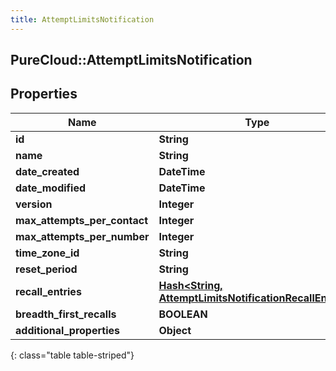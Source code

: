 ```yaml
---
title: AttemptLimitsNotification
---
```

## PureCloud::AttemptLimitsNotification

## Properties

|Name | Type | Description | Notes|
|------------ | ------------- | ------------- | -------------|
| **id** | **String** |  | [optional] |
| **name** | **String** |  | [optional] |
| **date_created** | **DateTime** |  | [optional] |
| **date_modified** | **DateTime** |  | [optional] |
| **version** | **Integer** |  | [optional] |
| **max_attempts_per_contact** | **Integer** |  | [optional] |
| **max_attempts_per_number** | **Integer** |  | [optional] |
| **time_zone_id** | **String** |  | [optional] |
| **reset_period** | **String** |  | [optional] |
| **recall_entries** | [**Hash&lt;String, AttemptLimitsNotificationRecallEntries&gt;**](AttemptLimitsNotificationRecallEntries.html) |  | [optional] |
| **breadth_first_recalls** | **BOOLEAN** |  | [optional] |
| **additional_properties** | **Object** |  | [optional] |
{: class="table table-striped"}


